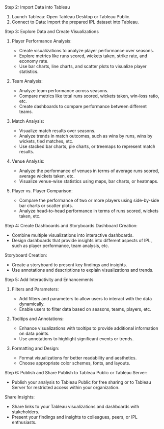 



Step 2: Import Data into Tableau
1. Launch Tableau: Open Tableau Desktop or Tableau Public.
2. Connect to Data: Import the prepared IPL dataset into Tableau.

Step 3: Explore Data and Create Visualizations
1. Player Performance Analysis:
   - Create visualizations to analyze player performance over seasons.
   - Explore metrics like runs scored, wickets taken, strike rate, and economy rate.
   - Use bar charts, line charts, and scatter plots to visualize player statistics.

2. Team Analysis:
   - Analyze team performance across seasons.
   - Compare metrics like total runs scored, wickets taken, win-loss ratio, etc.
   - Create dashboards to compare performance between different teams.

3. Match Analysis:
   - Visualize match results over seasons.
   - Analyze trends in match outcomes, such as wins by runs, wins by wickets, tied matches, etc.
   - Use stacked bar charts, pie charts, or treemaps to represent match results.

4. Venue Analysis:
   - Analyze the performance of venues in terms of average runs scored, average wickets taken, etc.
   - Visualize venue-wise statistics using maps, bar charts, or heatmaps.

5. Player vs. Player Comparison:
   - Compare the performance of two or more players using side-by-side bar charts or scatter plots.
   - Analyze head-to-head performance in terms of runs scored, wickets taken, etc.

Step 4: Create Dashboards and Storyboards
 Dashboard Creation:
   - Combine multiple visualizations into interactive dashboards.
   - Design dashboards that provide insights into different aspects of IPL, such as player performance, team analysis, etc.

  Storyboard Creation:
   - Create a storyboard to present key findings and insights.
   - Use annotations and descriptions to explain visualizations and trends.

Step 5: Add Interactivity and Enhancements
1. Filters and Parameters:
   - Add filters and parameters to allow users to interact with the data dynamically.
   - Enable users to filter data based on seasons, teams, players, etc.

2. Tooltips and Annotations:
   - Enhance visualizations with tooltips to provide additional information on data points.
   - Use annotations to highlight significant events or trends.

3. Formatting and Design:
   - Format visualizations for better readability and aesthetics.
   - Choose appropriate color schemes, fonts, and layouts.

Step 6: Publish and Share
  Publish to Tableau Public or Tableau Server:
   - Publish your analysis to Tableau Public for free sharing or to Tableau Server for restricted access within your organization.

  Share Insights:
   - Share links to your Tableau visualizations and dashboards with stakeholders.
   - Present your findings and insights to colleagues, peers, or IPL enthusiasts.

